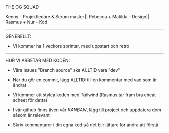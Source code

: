 THE OG SQUAD

Kenny - Projektledare & Scrum master||
Rebecca + Matilda - Design||
Rasmus + Nur - Kod

---

GENERELLT:

- Vi kommer ha 1 veckors sprintar, med uppstart och retro

---

HUR VI ARBETAR MED KODEN:

- Våra Issues "Branch source" ska ALLTID vara "dev"

- När du gör en commit, lägg ALLTID till en kommentar med vad som är ändrat

- Vi kommer att stylea koden med Tailwind (Rasmus tar fram bra cheat scheet för detta)

- I vår github finns även vår _KANBAN_, lägg till project och uppdatera dom såsom är relevant

- Skriv kommentarer i din egna kod så det blir lättare för andra att förstå
